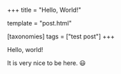 +++
title = "Hello, World!"

template = "post.html"

[taxonomies]
tags = ["test post"]
+++

Hello, world!

<!-- more -->

It is very nice to be here. :smiley:
